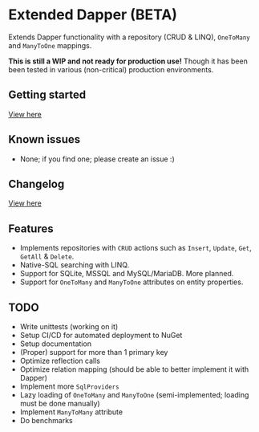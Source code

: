 # Extended Dapper (BETA)

Extends Dapper functionality with a repository (CRUD & LINQ), `OneToMany` and `ManyToOne` mappings.

**This is still a WIP and not ready for production use!** Though it has been been tested in various (non-critical) production environments.

## Getting started

[View here](docs/getting-started.md)

## Known issues
- None; if you find one; please create an issue :)

## Changelog
[View here](CHANGELOG.md)

## Features

- Implements repositories with `CRUD` actions such as `Insert`, `Update`, `Get`, `GetAll` & `Delete`.
- Native-SQL searching with LINQ.
- Support for SQLite, MSSQL and MySQL/MariaDB. More planned.
- Support for `OneToMany` and `ManyToOne` attributes on entity properties.

## TODO

- Write unittests (working on it)
- Setup CI/CD for automated deployment to NuGet
- Setup documentation
- (Proper) support for more than 1 primary key
- Optimize reflection calls
- Optimize relation mapping (should be able to better implement it with Dapper)
- Implement more `SqlProviders`
- Lazy loading of `OneToMany` and `ManyToOne` (semi-implemented; loading must be done manually)
- Implement `ManyToMany` attribute
- Do benchmarks